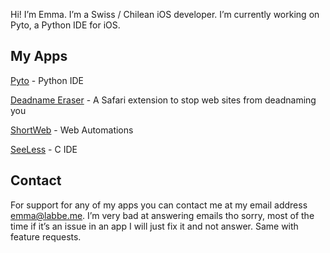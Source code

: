 Hi! I’m Emma. I’m a Swiss / Chilean iOS developer. I’m currently working on Pyto, a Python IDE for iOS.

## My Apps

[Pyto](https://pyto.app) - Python IDE

[Deadname Eraser](https://github.com/ColdGrub1384/DeadnameEraser) - A Safari extension to stop web sites from deadnaming you

[ShortWeb](https://shortweb.app) - Web Automations

[SeeLess](https://seeless.app) - C IDE


## Contact

For support for any of my apps you can contact me at my email address [emma@labbe.me](mailto:emma@labbe.me). I’m very bad at answering emails tho sorry, most of the time if it’s an issue in an app I will just fix it and not answer. Same with feature requests.
